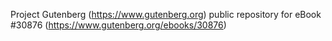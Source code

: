 Project Gutenberg (https://www.gutenberg.org) public repository for eBook #30876 (https://www.gutenberg.org/ebooks/30876)
